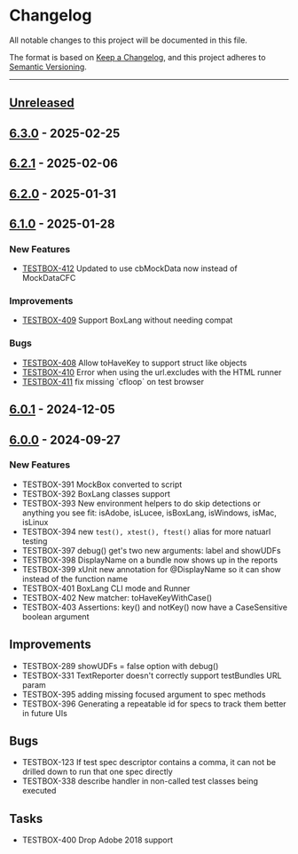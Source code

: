 # Changelog

All notable changes to this project will be documented in this file.

The format is based on [Keep a Changelog](https://keepachangelog.com/en/1.0.0/),
and this project adheres to [Semantic Versioning](https://semver.org/spec/v2.0.0.html).

* * *

## [Unreleased]

## [6.3.0] - 2025-02-25

## [6.2.1] - 2025-02-06

## [6.2.0] - 2025-01-31

## [6.1.0] - 2025-01-28

### New Features

- [TESTBOX-412](https://ortussolutions.atlassian.net/browse/TESTBOX-412) Updated to use cbMockData now instead of MockDataCFC

### Improvements

- [TESTBOX-409](https://ortussolutions.atlassian.net/browse/TESTBOX-409) Support BoxLang without needing compat

### Bugs

- [TESTBOX-408](https://ortussolutions.atlassian.net/browse/TESTBOX-408) Allow toHaveKey to support struct like objects
- [TESTBOX-410](https://ortussolutions.atlassian.net/browse/TESTBOX-410) Error when using the url.excludes with the HTML runner
- [TESTBOX-411](https://ortussolutions.atlassian.net/browse/TESTBOX-411) fix missing \`cfloop\` on test browser

## [6.0.1] - 2024-12-05

## [6.0.0] - 2024-09-27

### New Features

- TESTBOX-391 MockBox converted to script
- TESTBOX-392 BoxLang classes support
- TESTBOX-393 New environment helpers to do skip detections or anything you see fit: isAdobe, isLucee, isBoxLang, isWindows, isMac, isLinux
- TESTBOX-394 new `test(), xtest(), ftest()` alias for more natuarl testing
- TESTBOX-397 debug() get's two new arguments: label and showUDFs
- TESTBOX-398 DisplayName on a bundle now shows up in the reports
- TESTBOX-399 xUnit new annotation for @DisplayName so it can show instead of the function name
- TESTBOX-401 BoxLang CLI mode and Runner
- TESTBOX-402 New matcher: toHaveKeyWithCase()
- TESTBOX-403 Assertions: key() and notKey() now have a CaseSensitive boolean argument

## Improvements

- TESTBOX-289 showUDFs = false option with debug()
- TESTBOX-331 TextReporter doesn't correctly support testBundles URL param
- TESTBOX-395 adding missing focused argument to spec methods
- TESTBOX-396 Generating a repeatable id for specs to track them better in future UIs

## Bugs

- TESTBOX-123 If test spec descriptor contains a comma, it can not be drilled down to run that one spec directly
- TESTBOX-338 describe handler in non-called test classes being executed

## Tasks

- TESTBOX-400 Drop Adobe 2018 support

[Unreleased]: https://github.com/Ortus-Solutions/TestBox/compare/v6.3.0...HEAD

[6.3.0]: https://github.com/Ortus-Solutions/TestBox/compare/v6.2.1...v6.3.0

[6.2.1]: https://github.com/Ortus-Solutions/TestBox/compare/v6.2.0...v6.2.1

[6.2.0]: https://github.com/Ortus-Solutions/TestBox/compare/v6.1.0...v6.2.0

[6.1.0]: https://github.com/Ortus-Solutions/TestBox/compare/v6.0.1...v6.1.0

[6.0.1]: https://github.com/Ortus-Solutions/TestBox/compare/v6.0.0...v6.0.1

[6.0.0]: https://github.com/Ortus-Solutions/TestBox/compare/bc7774b4cc681cd8dfab08b2f3bba26a75f5601b...v6.0.0
